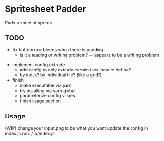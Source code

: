 # Spritesheet Padder

Pads a sheet of sprites.

## TODO

+ fix bottom row bleeds when there is padding
	+ is it a reading or writing problem? -- appears to be a writing problem
- implement config.extrude
	- add config to only extrude certain tiles. how to define?
	- by index? by individual tile? (like a grid?)
- finish
	- make executable via yarn
	- try installing via yarn global
	- parameterize config values
	- finish usage section

## Usage

(WIP)
change your input.png to be what you want
update the config in index.js
run ./lib/index.js

